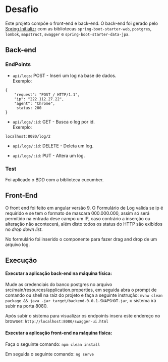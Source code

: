 # Desafio

Este projeto compõe o front-end e back-end. O back-end foi gerado pelo [Spring Initializr](https://start.spring.io/) com as bibliotecas `spring-boot-starter-web`, `postgres`, `lombok`, `mapstruct`, `swagger` e `spring-boot-starter-data-jpa`.

## Back-end
### EndPoints

* `api/logs`: POST - Inseri um log na base de dados.  <br />
Exemplo: 
````
{
	"request": "POST / HTTP/1.1",
	"ip": "222.112.27.22",
	"agent": "Chrome",
	 status: 200
}
````


* `api/logs/:id`: GET - Busca o log por id. <br />
Exemplo: 
````
localhost:8080/log/2
````
* `api/logs/:id`: DELETE -  Deleta um log. <br />

* `api/logs/:id`: PUT - Altera um log. <br />


### Test 
Foi aplicado o BDD com a biblioteca cucumber.


## Front-End
 O front end foi feito em angular versão 9. 
 O Formulário de Log valida se ip é requirido e se tem o formato de mascara 000.000.000, assim só será permitido na entrada
 dese campo um IP, caso contrário a inserção ou alteração não 
 acontecerá, além disto todos os status do HTTP são exibidos no <i>drop down list</i>.

 No formulário foi inserido o componente para fazer drag and drop de um arquivo log. 


## Execução
#### Executar a aplicação back-end na máquina física:
Mude as credenciais do banco postgres no arquivo src/main/resources/application.properties, em seguida
abra o prompt de comando ou shell na raiz do projeto e faça a seguinte instrução:
`mvnw clean package && java -jar target/backend-0.0.1-SNAPSHOT.jar`, o sistema irá subir na porta 8080. </br>

Após subir o sistema para visualizar os endpoints insera este endereço no browser: `http://localhost:8080/swagger-ui.html`

#### Executar a aplicação front-end na máquina física:
Faça o seguinte comando:
`npm clean install` 

Em seguida o seguinte comando:
`ng serve`
